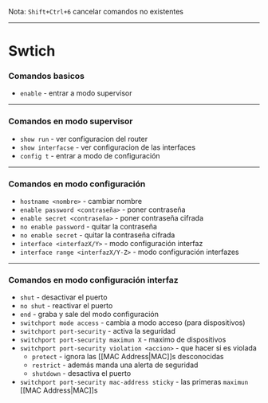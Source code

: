 Nota: `Shift+Ctrl+6` cancelar comandos no existentes 
___

# Swtich
### Comandos basicos
- `enable` - entrar a modo supervisor
___

### Comandos en modo supervisor
- `show run` - ver configuracion del router
- `show interfacse` - ver configuracion de las interfaces
- `config t` - entrar a modo de configuración
___

### Comandos en modo configuración
- `hostname <nombre>` - cambiar nombre
- `enable password <contraseña>` - poner contraseña
- `enable secret <contraseña>` - poner contraseña cifrada
- `no enable password` - quitar la contraseña
- `no enable secret` - quitar la contraseña cifrada
- `interface <interfazX/Y>` - modo configuración interfaz 
- `interface range <interfazX/Y-Z>` - modo configuración interfazes
___

### Comandos en modo configuración interfaz
- `shut` - desactivar el puerto
- `no shut` - reactivar el puerto
- `end` - graba y sale del modo configuración
- `switchport mode access` - cambia a modo acceso (para dispositivos)
- `switchport port-security` - activa la seguridad
- `switchport port-security maximun X` - maximo de dispositivos
- `switchport port-security violation <accion>` - que hacer si es violada
	- `protect` - ignora las [[MAC Address|MAC]]s desconocidas
	- `restrict` - además manda una alerta de seguridad
	- `shutdown` - desactiva el puerto
- `switchport port-security mac-address sticky` - las primeras `maximun` [[MAC Address|MAC]]s  